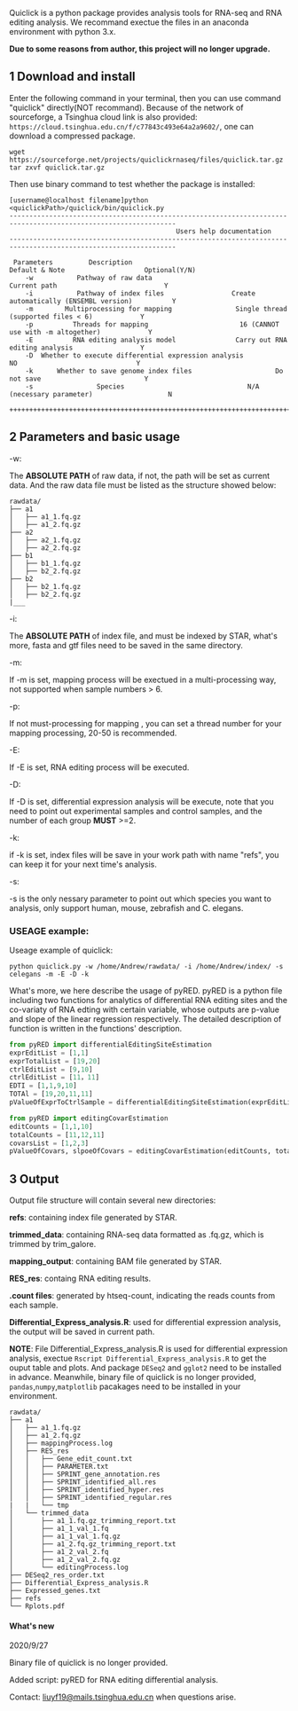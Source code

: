 
Quiclick is a python package provides analysis tools for RNA-seq and RNA editing analysis. We recommand exectue the files in an anaconda environment with python 3.x.

**Due to some reasons from author, this project will no longer upgrade.**

## 1 Download and install

Enter the following command in your terminal, then you can use command "quiclick" directly(NOT recommand). Because of the network of sourceforge, a Tsinghua cloud link is also provided: `https://cloud.tsinghua.edu.cn/f/c77843c493e64a2a9602/`, one can download a compressed package.

```shell
wget https://sourceforge.net/projects/quiclickrnaseq/files/quiclick.tar.gz
tar zxvf quiclick.tar.gz
```

Then use binary command to test whether the package is installed:

```shell
[username@localhost filename]python <quiclickPath>/quiclick/bin/quiclick.py
----------------------------------------------------------------------------------------------------------------
                                          Users help documentation
----------------------------------------------------------------------------------------------------------------

 Parameters         Description                                 Default & Note                    Optional(Y/N)
    -w           Pathway of raw data                             Current path                           Y
    -i           Pathway of index files                 Create automatically (ENSEMBL version)          Y
    -m        Multiprocessing for mapping                Single thread (supported files < 6)            Y
    -p          Threads for mapping                       16 (CANNOT use with -m altogether)            Y
    -E          RNA editing analysis model               Carry out RNA editing analysis                 Y
    -D  Whether to execute differential expression analysis             NO                              Y
    -k      Whether to save genome index files                     Do not save                          Y
    -s                Species                               N/A (necessary parameter)                   N

++++++++++++++++++++++++++++++++++++++++++++++++++++++++++++++++++++++++++++++++++++++++++++++++++++++++++++++++
```



## 2 Parameters and basic usage

-w: 

The **ABSOLUTE PATH** of raw data, if not, the path will be set as current data. And the raw data file must be listed as the structure showed below:

```shell
rawdata/
├── a1
│   ├── a1_1.fq.gz
│   ├── a1_2.fq.gz
├── a2
│   ├── a2_1.fq.gz
│   ├── a2_2.fq.gz
├── b1
│   ├── b1_1.fq.gz
│   ├── b2_2.fq.gz
├── b2
│   ├── b2_1.fq.gz
│   ├── b2_2.fq.gz
|___
```

-i:

The **ABSOLUTE PATH** of index file, and must be indexed by STAR, what's more, fasta and gtf files need to be saved in the same directory. 

-m:

If -m is set, mapping process will be exectued in a multi-processing way, not supported when sample numbers > 6.

-p:

If not must-processing for mapping , you can set a thread number for your mapping processing, 20-50 is recommended.

-E:

If -E is set, RNA editing process will be executed.

-D:

If -D is set, differential expression analysis will be execute, note that you need to point out experimental samples and control samples, and the number of each group **MUST** >=2.

-k:

if -k is set, index files will be save in your work path with name "refs", you can keep it for your next time's analysis.

-s:

-s is the only nessary parameter to point out which species you want to analysis, only support human, mouse, zebrafish and C. elegans.

### USEAGE example:

Useage example of quiclick:

```shell
python quiclick.py -w /home/Andrew/rawdata/ -i /home/Andrew/index/ -s celegans -m -E -D -k
```

What's more, we here describe the usage of pyRED. pyRED is a python file including two functions for analytics of differential RNA editing sites and the co-variaty of RNA edting with certain variable, whose outputs are p-value and slope of the linear regression respectively. The detailed description of function is written in the functions' description.

```python
from pyRED import differentialEditingSiteEstimation
exprEditList = [1,1]
exprTotalList = [19,20]
ctrlEditList = [9,10]
ctrlEditList = [11，11]
EDTI = [1,1,9,10]
TOTAl = [19,20,11,11]
pValueOfExprToCtrlSample = differentialEditingSiteEstimation(exprEditList, exprTotalList, ctrlEditList, ctrlEditList, EDIT, TOTAL)

from pyRED import editingCovarEstimation
editCounts = [1,1,10]
totalCounts = [11,12,11]
covarsList = [1,2,3]
pValueOfCovars, slpoeOfCovars = editingCovarEstimation(editCounts, totalCounts, co)
```



## 3 Output

Output file structure will contain several new directories:

**refs**: containing index file generated by STAR.

**trimmed_data**: containing RNA-seq data formatted as .fq.gz, which is trimmed by trim_galore.

**mapping_output**: containing BAM file generated by STAR.

**RES_res**: containg RNA editing results.

**.count files**: generated by htseq-count, indicating the reads counts from each sample.

**Differential_Express_analysis.R**: used for differential expression analysis, the output will be saved in current path.

**NOTE**: File Differential_Express_analysis.R is used for differential expression analysis, exectue `Rscript Differential_Express_analysis.R` to get the ouput table and plots. And package `DESeq2` and `gglot2` need to be installed in advance. Meanwhile, binary file of quiclick is no longer provided, `pandas`,`numpy`,`matplotlib` pacakages need to be installed in your environment.

```shell
rawdata/
├── a1
│   ├── a1_1.fq.gz
│   ├── a1_2.fq.gz
│   ├── mappingProcess.log
│   ├── RES_res
│   │   ├── Gene_edit_count.txt
│   │   ├── PARAMETER.txt
│   │   ├── SPRINT_gene_annotation.res
│   │   ├── SPRINT_identified_all.res
│   │   ├── SPRINT_identified_hyper.res
│   │   ├── SPRINT_identified_regular.res
|   |   └── tmp
│   └── trimmed_data
│       ├── a1_1.fq.gz_trimming_report.txt
│       ├── a1_1_val_1.fq
│       ├── a1_1_val_1.fq.gz
│       ├── a1_2.fq.gz_trimming_report.txt
│       ├── a1_2_val_2.fq
│       ├── a1_2_val_2.fq.gz
│       └── editingProcess.log
├── DESeq2_res_order.txt
├── Differential_Express_analysis.R
├── Expressed_genes.txt
├── refs
└── Rplots.pdf
```

#### What's new
2020/9/27

Binary file of quiclick is no longer provided.

Added script: pyRED for RNA editing differential analysis. 



Contact: liuyf19@mails.tsinghua.edu.cn when questions arise.

